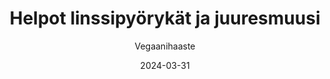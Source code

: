 ---
title: "Helpot linssipyörykät ja juuresmuusi"
image: "https://vegaanibotti.lauravuo.me/2024/03/2024-03-31_small.png"
date: 2024-03-31
receipt_url: "https://vegaanihaaste.fi/reseptit/helpot-linssipyorykat-ja-juuresmuusi"
author: "Vegaanihaaste"
---